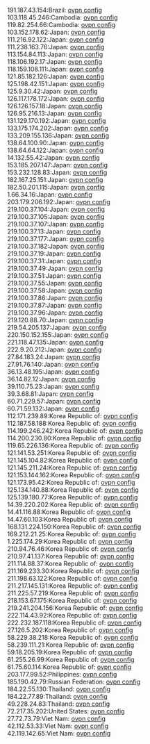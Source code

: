 191.187.43.154:Brazil: [ovpn config](vpn/191_187_43_154.ovpn)  
103.118.45.246:Cambodia: [ovpn config](vpn/103_118_45_246.ovpn)  
119.82.254.66:Cambodia: [ovpn config](vpn/119_82_254_66.ovpn)  
103.152.178.62:Japan: [ovpn config](vpn/103_152_178_62.ovpn)  
111.216.92.122:Japan: [ovpn config](vpn/111_216_92_122.ovpn)  
111.238.163.76:Japan: [ovpn config](vpn/111_238_163_76.ovpn)  
113.154.84.113:Japan: [ovpn config](vpn/113_154_84_113.ovpn)  
118.106.192.17:Japan: [ovpn config](vpn/118_106_192_17.ovpn)  
118.159.108.111:Japan: [ovpn config](vpn/118_159_108_111.ovpn)  
121.85.182.126:Japan: [ovpn config](vpn/121_85_182_126.ovpn)  
125.198.42.151:Japan: [ovpn config](vpn/125_198_42_151.ovpn)  
125.9.30.42:Japan: [ovpn config](vpn/125_9_30_42.ovpn)  
126.117.178.172:Japan: [ovpn config](vpn/126_117_178_172.ovpn)  
126.126.157.18:Japan: [ovpn config](vpn/126_126_157_18.ovpn)  
126.95.216.13:Japan: [ovpn config](vpn/126_95_216_13.ovpn)  
131.129.170.192:Japan: [ovpn config](vpn/131_129_170_192.ovpn)  
133.175.174.202:Japan: [ovpn config](vpn/133_175_174_202.ovpn)  
133.209.155.136:Japan: [ovpn config](vpn/133_209_155_136.ovpn)  
138.64.100.90:Japan: [ovpn config](vpn/138_64_100_90.ovpn)  
138.64.64.122:Japan: [ovpn config](vpn/138_64_64_122.ovpn)  
14.132.55.42:Japan: [ovpn config](vpn/14_132_55_42.ovpn)  
153.185.207.147:Japan: [ovpn config](vpn/153_185_207_147.ovpn)  
153.232.128.83:Japan: [ovpn config](vpn/153_232_128_83.ovpn)  
182.167.25.151:Japan: [ovpn config](vpn/182_167_25_151.ovpn)  
182.50.201.115:Japan: [ovpn config](vpn/182_50_201_115.ovpn)  
1.66.34.16:Japan: [ovpn config](vpn/1_66_34_16.ovpn)  
203.179.206.192:Japan: [ovpn config](vpn/203_179_206_192.ovpn)  
219.100.37.104:Japan: [ovpn config](vpn/219_100_37_104.ovpn)  
219.100.37.105:Japan: [ovpn config](vpn/219_100_37_105.ovpn)  
219.100.37.107:Japan: [ovpn config](vpn/219_100_37_107.ovpn)  
219.100.37.13:Japan: [ovpn config](vpn/219_100_37_13.ovpn)  
219.100.37.177:Japan: [ovpn config](vpn/219_100_37_177.ovpn)  
219.100.37.182:Japan: [ovpn config](vpn/219_100_37_182.ovpn)  
219.100.37.19:Japan: [ovpn config](vpn/219_100_37_19.ovpn)  
219.100.37.31:Japan: [ovpn config](vpn/219_100_37_31.ovpn)  
219.100.37.49:Japan: [ovpn config](vpn/219_100_37_49.ovpn)  
219.100.37.51:Japan: [ovpn config](vpn/219_100_37_51.ovpn)  
219.100.37.55:Japan: [ovpn config](vpn/219_100_37_55.ovpn)  
219.100.37.58:Japan: [ovpn config](vpn/219_100_37_58.ovpn)  
219.100.37.86:Japan: [ovpn config](vpn/219_100_37_86.ovpn)  
219.100.37.87:Japan: [ovpn config](vpn/219_100_37_87.ovpn)  
219.100.37.96:Japan: [ovpn config](vpn/219_100_37_96.ovpn)  
219.120.88.70:Japan: [ovpn config](vpn/219_120_88_70.ovpn)  
219.54.205.137:Japan: [ovpn config](vpn/219_54_205_137.ovpn)  
220.150.152.155:Japan: [ovpn config](vpn/220_150_152_155.ovpn)  
221.118.47.135:Japan: [ovpn config](vpn/221_118_47_135.ovpn)  
222.9.20.212:Japan: [ovpn config](vpn/222_9_20_212.ovpn)  
27.84.183.24:Japan: [ovpn config](vpn/27_84_183_24.ovpn)  
27.91.76.140:Japan: [ovpn config](vpn/27_91_76_140.ovpn)  
36.13.48.195:Japan: [ovpn config](vpn/36_13_48_195.ovpn)  
36.14.82.12:Japan: [ovpn config](vpn/36_14_82_12.ovpn)  
39.110.75.23:Japan: [ovpn config](vpn/39_110_75_23.ovpn)  
39.3.68.81:Japan: [ovpn config](vpn/39_3_68_81.ovpn)  
60.71.229.57:Japan: [ovpn config](vpn/60_71_229_57.ovpn)  
60.71.59.132:Japan: [ovpn config](vpn/60_71_59_132.ovpn)  
112.171.239.89:Korea Republic of: [ovpn config](vpn/112_171_239_89.ovpn)  
112.187.58.188:Korea Republic of: [ovpn config](vpn/112_187_58_188.ovpn)  
114.199.246.242:Korea Republic of: [ovpn config](vpn/114_199_246_242.ovpn)  
114.200.230.80:Korea Republic of: [ovpn config](vpn/114_200_230_80.ovpn)  
119.65.226.136:Korea Republic of: [ovpn config](vpn/119_65_226_136.ovpn)  
121.141.53.251:Korea Republic of: [ovpn config](vpn/121_141_53_251.ovpn)  
121.145.104.82:Korea Republic of: [ovpn config](vpn/121_145_104_82.ovpn)  
121.145.211.24:Korea Republic of: [ovpn config](vpn/121_145_211_24.ovpn)  
121.153.144.162:Korea Republic of: [ovpn config](vpn/121_153_144_162.ovpn)  
121.173.95.42:Korea Republic of: [ovpn config](vpn/121_173_95_42.ovpn)  
125.134.140.88:Korea Republic of: [ovpn config](vpn/125_134_140_88.ovpn)  
125.139.180.77:Korea Republic of: [ovpn config](vpn/125_139_180_77.ovpn)  
14.39.220.202:Korea Republic of: [ovpn config](vpn/14_39_220_202.ovpn)  
14.41.116.88:Korea Republic of: [ovpn config](vpn/14_41_116_88.ovpn)  
14.47.60.103:Korea Republic of: [ovpn config](vpn/14_47_60_103.ovpn)  
168.131.224.150:Korea Republic of: [ovpn config](vpn/168_131_224_150.ovpn)  
169.212.21.25:Korea Republic of: [ovpn config](vpn/169_212_21_25.ovpn)  
1.225.174.29:Korea Republic of: [ovpn config](vpn/1_225_174_29.ovpn)  
210.94.76.46:Korea Republic of: [ovpn config](vpn/210_94_76_46.ovpn)  
210.97.41.137:Korea Republic of: [ovpn config](vpn/210_97_41_137.ovpn)  
211.114.88.37:Korea Republic of: [ovpn config](vpn/211_114_88_37.ovpn)  
211.169.233.30:Korea Republic of: [ovpn config](vpn/211_169_233_30.ovpn)  
211.198.63.122:Korea Republic of: [ovpn config](vpn/211_198_63_122.ovpn)  
211.217.145.131:Korea Republic of: [ovpn config](vpn/211_217_145_131.ovpn)  
211.225.57.219:Korea Republic of: [ovpn config](vpn/211_225_57_219.ovpn)  
218.153.67.175:Korea Republic of: [ovpn config](vpn/218_153_67_175.ovpn)  
219.241.204.156:Korea Republic of: [ovpn config](vpn/219_241_204_156.ovpn)  
222.114.43.92:Korea Republic of: [ovpn config](vpn/222_114_43_92.ovpn)  
222.232.187.118:Korea Republic of: [ovpn config](vpn/222_232_187_118.ovpn)  
27.126.5.202:Korea Republic of: [ovpn config](vpn/27_126_5_202.ovpn)  
58.229.38.218:Korea Republic of: [ovpn config](vpn/58_229_38_218.ovpn)  
58.239.111.21:Korea Republic of: [ovpn config](vpn/58_239_111_21.ovpn)  
59.18.205.19:Korea Republic of: [ovpn config](vpn/59_18_205_19.ovpn)  
61.255.26.99:Korea Republic of: [ovpn config](vpn/61_255_26_99.ovpn)  
61.75.60.114:Korea Republic of: [ovpn config](vpn/61_75_60_114.ovpn)  
203.177.99.52:Philippines: [ovpn config](vpn/203_177_99_52.ovpn)  
185.190.42.79:Russian Federation: [ovpn config](vpn/185_190_42_79.ovpn)  
184.22.55.130:Thailand: [ovpn config](vpn/184_22_55_130.ovpn)  
184.22.77.89:Thailand: [ovpn config](vpn/184_22_77_89.ovpn)  
49.228.24.83:Thailand: [ovpn config](vpn/49_228_24_83.ovpn)  
72.217.35.202:United States: [ovpn config](vpn/72_217_35_202.ovpn)  
27.72.73.79:Viet Nam: [ovpn config](vpn/27_72_73_79.ovpn)  
42.112.53.33:Viet Nam: [ovpn config](vpn/42_112_53_33.ovpn)  
42.119.142.65:Viet Nam: [ovpn config](vpn/42_119_142_65.ovpn)  
